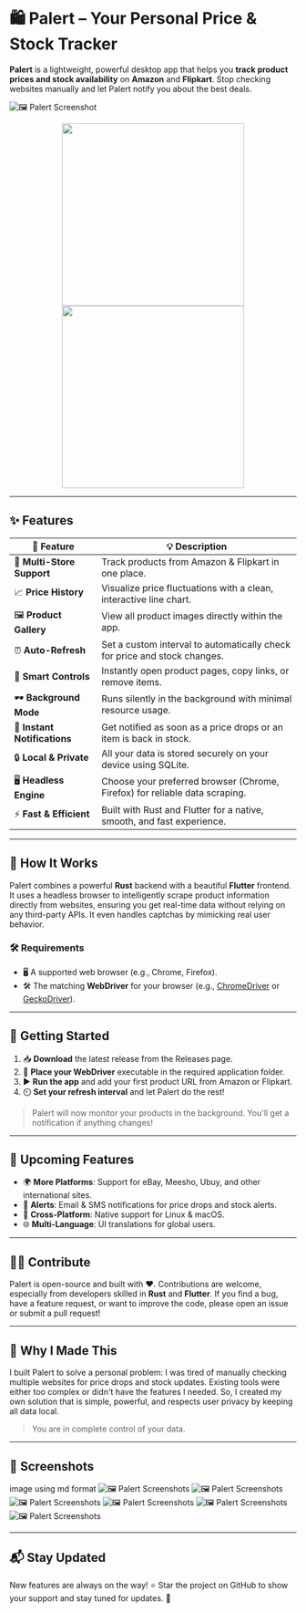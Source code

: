 # 🛍️ Palert – Your Personal Price & Stock Tracker

**Palert** is a lightweight, powerful desktop app that helps you **track product prices and stock availability** on **Amazon** and **Flipkart**. Stop checking websites manually and let Palert notify you about the best deals.


![🖼️ Palert Screenshot](./assets/images/palertcover.png)
<div align="center">
  <img src="./assets/images/scr1.png" width="320"/>
  <img src="./assets/images/scr6.png" width="320"/>
</div>

---

## ✨ Features

| 🌟 Feature                 | 💡 Description                                                              |
| -------------------------- | --------------------------------------------------------------------------- |
| 🛒 **Multi-Store Support** | Track products from Amazon & Flipkart in one place.                         |
| 📈 **Price History**       | Visualize price fluctuations with a clean, interactive line chart.          |
| 🖼️ **Product Gallery**     | View all product images directly within the app.                            |
| ⏰ **Auto-Refresh**        | Set a custom interval to automatically check for price and stock changes.   |
| 🧭 **Smart Controls**      | Instantly open product pages, copy links, or remove items.                  |
| 🕶️ **Background Mode**     | Runs silently in the background with minimal resource usage.                |
| 🔔 **Instant Notifications** | Get notified as soon as a price drops or an item is back in stock.          |
| 🔒 **Local & Private**     | All your data is stored securely on your device using SQLite.               |
| 🖥️ **Headless Engine**     | Choose your preferred browser (Chrome, Firefox) for reliable data scraping. |
| ⚡ **Fast & Efficient**    | Built with Rust and Flutter for a native, smooth, and fast experience.      |

---

## 🧠 How It Works

Palert combines a powerful **Rust** backend with a beautiful **Flutter** frontend. It uses a headless browser to intelligently scrape product information directly from websites, ensuring you get real-time data without relying on any third-party APIs. It even handles captchas by mimicking real user behavior.

### 🛠 Requirements

*   🖥️ A supported web browser (e.g., Chrome, Firefox).
*   🛠️ The matching **WebDriver** for your browser (e.g., [ChromeDriver](https://chromedriver.chromium.org/) or [GeckoDriver](https://github.com/mozilla/geckodriver/releases)).

---

## 🚀 Getting Started

1.  📥 **Download** the latest release from the Releases page.
2.  📂 **Place your WebDriver** executable in the required application folder.
3.  ▶️ **Run the app** and add your first product URL from Amazon or Flipkart.
4.  ⏲️ **Set your refresh interval** and let Palert do the rest!

> Palert will now monitor your products in the background. You'll get a notification if anything changes!

---

## 📅 Upcoming Features

*   🌍 **More Platforms**: Support for eBay, Meesho, Ubuy, and other international sites.
*   📧 **Alerts**: Email & SMS notifications for price drops and stock alerts.
*   🐧 **Cross-Platform**: Native support for Linux & macOS.
*   🌐 **Multi-Language**: UI translations for global users.

---

## 👨‍💻 Contribute

Palert is open-source and built with ❤️. Contributions are welcome, especially from developers skilled in **Rust** and **Flutter**. If you find a bug, have a feature request, or want to improve the code, please open an issue or submit a pull request!

---

## 🤖 Why I Made This

I built Palert to solve a personal problem: I was tired of manually checking multiple websites for price drops and stock updates. Existing tools were either too complex or didn't have the features I needed. So, I created my own solution that is simple, powerful, and respects user privacy by keeping all data local.

> You are in complete control of your data.

---

## 📸 Screenshots
image using md format
![🖼️ Palert Screenshots](./assets/images/scr1.png)
![🖼️ Palert Screenshots](./assets/images/scr2.png)
![🖼️ Palert Screenshots](./assets/images/scr3.png)
![🖼️ Palert Screenshots](./assets/images/scr4.png)
![🖼️ Palert Screenshots](./assets/images/scr5.png)
![🖼️ Palert Screenshots](./assets/images/scr6.png)

---

## 📬 Stay Updated

New features are always on the way! ⭐ Star the project on GitHub to show your support and stay tuned for updates. 💚